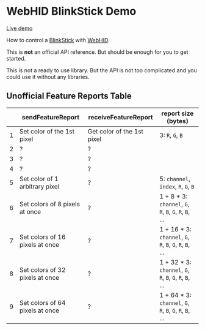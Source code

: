 # WebHID BlinkStick Demo

[Live demo](https://subzey.github.io/blinkstick-webhid/)

How to control a [BlinkStick](https://www.blinkstick.com/) with [WebHID](https://wicg.github.io/webhid/).

This is **not** an official API reference. But should be enough for you to get started.

This is not a ready to use library. But the API is not too complicated and you could use it without any libraries.

## Unofficial Feature Reports Table

|   | sendFeatureReport               | receiveFeatureReport       | report size (bytes)                                      |
|---|---------------------------------|----------------------------|----------------------------------------------------------|
| 1 | Set color of the 1st pixel      | Get color of the 1st pixel | 3: `R`, `G`, `B`                                         |
| 2 | ?                               | ?                          |                                                          |
| 3 | ?                               | ?                          |                                                          |
| 4 | ?                               | ?                          |                                                          |
| 5 | Set color of 1 arbitrary pixel  | ?                          | 5: `channel`, `index`, `R`, `G`, `B`                     |
| 6 | Set colors of 8 pixels at once  | ?                          | 1 + 8 * 3: `channel`, `G`, `R`, `B`, `G`, `R`, `B`, ...  |
| 7 | Set colors of 16 pixels at once | ?                          | 1 + 16 * 3: `channel`, `G`, `R`, `B`, `G`, `R`, `B`, ... |
| 8 | Set colors of 32 pixels at once | ?                          | 1 + 32 * 3: `channel`, `G`, `R`, `B`, `G`, `R`, `B`, ... |
| 9 | Set colors of 64 pixels at once | ?                          | 1 + 64 * 3: `channel`, `G`, `R`, `B`, `G`, `R`, `B`, ... |
